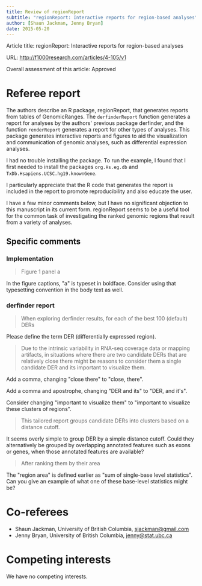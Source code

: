 ```yaml
---
title: Review of regionReport
subtitle: "regionReport: Interactive reports for region-based analyses"
author: [Shaun Jackman, Jenny Bryan]
date: 2015-05-20
---
```


Article title: regionReport: Interactive reports for region-based analyses

URL: <http://f1000research.com/articles/4-105/v1>

Overall assessment of this article: Approved

Referee report
================================================================================

The authors describe an R package, regionReport, that generates reports from tables of GenomicRanges. The `derfinderReport` function generates a report for analyses by the authors' previous package derfinder, and the function `renderReport` generates a report for other types of analyses. This package generates interactive reports and figures to aid the visualization and communication of genomic analyses, such as differential expression analyses.

I had no trouble installing the package. To run the example, I found that I first needed to install the packages `org.Hs.eg.db` and `TxDb.Hsapiens.UCSC.hg19.knownGene`.

I particularly appreciate that the R code that generates the report is included in the report to promote reproducibility and also educate the user.

I have a few minor comments below, but I have no significant objection to this manuscript in its current form. regionReport seems to be a useful tool for the common task of investigating the ranked genomic regions that result from a variety of analyses.

Specific comments
------------------------------------------------------------

### Implementation

> Figure 1 panel a

In the figure captions, "a" is typeset in boldface. Consider using that typesetting convention in the body text as well.

### derfinder report

> When exploring derfinder results, for each of the best 100 (default) DERs

Please define the term DER (differentially expressed region).

> Due to the intrinsic variability in RNA-seq coverage data or mapping artifacts, in situations where there are two candidate DERs that are relatively close there might be reasons to consider them a single candidate DER and its important to visualize them.

Add a comma, changing "close there" to "close, there".

Add a comma and apostrophe, changing "DER and its" to "DER, and it's".

Consider changing "important to visualize them" to "important to visualize these clusters of regions".

> This tailored report groups candidate DERs into clusters based on a distance cutoff.

It seems overly simple to group DER by a simple distance cutoff. Could they alternatively be grouped by overlapping annotated features such as exons or genes, when those annotated features are available?

> After ranking them by their area

The "region area" is defined earlier as "sum of single-base level statistics". Can you give an example of what one of these base-level statistics might be?

Co-referees
================================================================================

+ Shaun Jackman, University of British Columbia, <sjackman@gmail.com>
+ Jenny Bryan, University of British Columbia, <jenny@stat.ubc.ca>

Competing interests
================================================================================

We have no competing interests.
